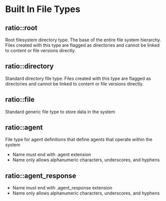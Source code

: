 # Built In File Types

## ratio::root

Root filesystem directory type. The base of the entire file system hierarchy. Files created with this type
are flagged as directories and cannot be linked to content or file versions directly.

## ratio::directory

Standard directory file type. Files created with this type are flagged as directories and cannot be linked to
content or file versions directly.

## ratio::file

Standard generic file type to store data in the system

## ratio::agent

File type for agent definitions that define agents that operate within the system

- Name must end with .agent extension
- Name only allows alphanumeric characters, underscores, and hyphens

## ratio::agent_response

- Name must end with .agent_response extension
- Name only allows alphanumeric characters, underscores, and hyphens